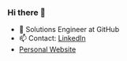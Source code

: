 ### Hi there 👋
- 🔭 Solutions Engineer at GitHub
- 📫 Contact: [LinkedIn](https://www.linkedin.com/in/eldrick-wega/)
- [Personal Website](https://eldrick19.github.io/site/)

<!--
**Eldrick19/Eldrick19** is a ✨ _special_ ✨ repository because its `README.md` (this file) appears on your GitHub profile.

Here are some ideas to get you started:

- 🔭 I’m currently working on ...
- 🌱 I’m currently learning ...
- 👯 I’m looking to collaborate on ...
- 🤔 I’m looking for help with ...
- 💬 Ask me about ...
- 📫 How to reach me: ...
- 😄 Pronouns: ...
- ⚡ Fun fact: ...
-->
